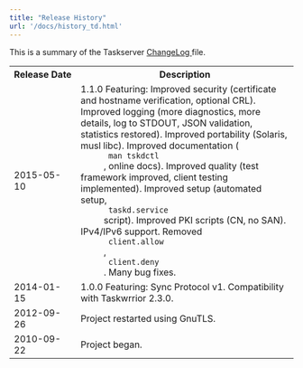 ```yaml
---
title: "Release History"
url: '/docs/history_td.html'
---
```

<div class="col-md-10 main">
 <div class="row">
  <a name="history">
  </a>
  <p>
   This is a summary of the Taskserver
   <a href="https://git.tasktools.org/projects/TM/repos/taskd/browse/ChangeLog">
    ChangeLog
   </a>
   file.
  </p>
  <table class="table table-striped">
   <tr>
    <th>
     Release Date
    </th>
    <th>
     Description
    </th>
   </tr>
   <tr>
    <td>
     2015-05-10
    </td>
    <td>
     1.1.0 Featuring:
                  Improved security (certificate and hostname verification, optional CRL).
                  Improved logging (more diagnostics, more details, log to STDOUT, JSON validation, statistics restored).
                  Improved portability (Solaris, musl libc).
                  Improved documentation (
     <code>
      man tskdctl
     </code>
     , online docs).
                  Improved quality (test framework improved, client testing implemented).
                  Improved setup (automated setup,
     <code>
      taskd.service
     </code>
     script).
                  Improved PKI scripts (CN, no SAN).
                  IPv4/IPv6 support.
                  Removed
     <code>
      client.allow
     </code>
     ,
     <code>
      client.deny
     </code>
     .
                  Many bug fixes.
    </td>
   </tr>
   <tr>
    <td>
     2014-01-15
    </td>
    <td>
     1.0.0 Featuring:
                  Sync Protocol v1.
                  Compatibility with Taskwrrior 2.3.0.
    </td>
   </tr>
   <tr>
    <td>
     2012-09-26
    </td>
    <td>
     Project restarted using GnuTLS.
    </td>
   </tr>
   <tr>
    <td>
     2010-09-22
    </td>
    <td>
     Project began.
    </td>
   </tr>
  </table>
 </div>
 <br/>
 <br/>
</div>

